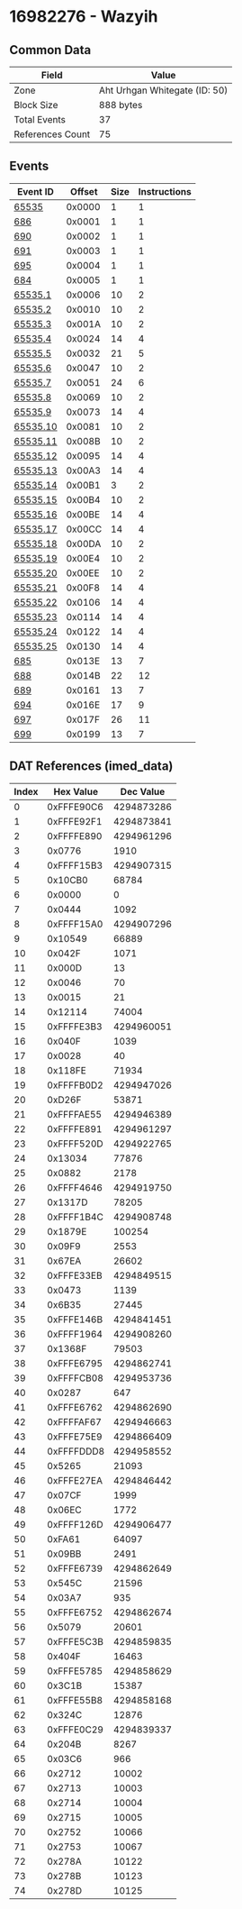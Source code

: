 # 16982276 - Wazyih

## Common Data

| Field            | Value                         |
|------------------|-------------------------------|
| Zone             | Aht Urhgan Whitegate (ID: 50) |
| Block Size       | 888 bytes                     |
| Total Events     | 37                            |
| References Count | 75                            |

## Events

| Event ID                  | Offset   |   Size |   Instructions |
|---------------------------|----------|--------|----------------|
| [65535](./65535.md)       | 0x0000   |      1 |              1 |
| [686](./686.md)           | 0x0001   |      1 |              1 |
| [690](./690.md)           | 0x0002   |      1 |              1 |
| [691](./691.md)           | 0x0003   |      1 |              1 |
| [695](./695.md)           | 0x0004   |      1 |              1 |
| [684](./684.md)           | 0x0005   |      1 |              1 |
| [65535.1](./65535.1.md)   | 0x0006   |     10 |              2 |
| [65535.2](./65535.2.md)   | 0x0010   |     10 |              2 |
| [65535.3](./65535.3.md)   | 0x001A   |     10 |              2 |
| [65535.4](./65535.4.md)   | 0x0024   |     14 |              4 |
| [65535.5](./65535.5.md)   | 0x0032   |     21 |              5 |
| [65535.6](./65535.6.md)   | 0x0047   |     10 |              2 |
| [65535.7](./65535.7.md)   | 0x0051   |     24 |              6 |
| [65535.8](./65535.8.md)   | 0x0069   |     10 |              2 |
| [65535.9](./65535.9.md)   | 0x0073   |     14 |              4 |
| [65535.10](./65535.10.md) | 0x0081   |     10 |              2 |
| [65535.11](./65535.11.md) | 0x008B   |     10 |              2 |
| [65535.12](./65535.12.md) | 0x0095   |     14 |              4 |
| [65535.13](./65535.13.md) | 0x00A3   |     14 |              4 |
| [65535.14](./65535.14.md) | 0x00B1   |      3 |              2 |
| [65535.15](./65535.15.md) | 0x00B4   |     10 |              2 |
| [65535.16](./65535.16.md) | 0x00BE   |     14 |              4 |
| [65535.17](./65535.17.md) | 0x00CC   |     14 |              4 |
| [65535.18](./65535.18.md) | 0x00DA   |     10 |              2 |
| [65535.19](./65535.19.md) | 0x00E4   |     10 |              2 |
| [65535.20](./65535.20.md) | 0x00EE   |     10 |              2 |
| [65535.21](./65535.21.md) | 0x00F8   |     14 |              4 |
| [65535.22](./65535.22.md) | 0x0106   |     14 |              4 |
| [65535.23](./65535.23.md) | 0x0114   |     14 |              4 |
| [65535.24](./65535.24.md) | 0x0122   |     14 |              4 |
| [65535.25](./65535.25.md) | 0x0130   |     14 |              4 |
| [685](./685.md)           | 0x013E   |     13 |              7 |
| [688](./688.md)           | 0x014B   |     22 |             12 |
| [689](./689.md)           | 0x0161   |     13 |              7 |
| [694](./694.md)           | 0x016E   |     17 |              9 |
| [697](./697.md)           | 0x017F   |     26 |             11 |
| [699](./699.md)           | 0x0199   |     13 |              7 |

## DAT References (imed_data)

|   Index | Hex Value   |   Dec Value |
|---------|-------------|-------------|
|       0 | 0xFFFE90C6  |  4294873286 |
|       1 | 0xFFFE92F1  |  4294873841 |
|       2 | 0xFFFFE890  |  4294961296 |
|       3 | 0x0776      |        1910 |
|       4 | 0xFFFF15B3  |  4294907315 |
|       5 | 0x10CB0     |       68784 |
|       6 | 0x0000      |           0 |
|       7 | 0x0444      |        1092 |
|       8 | 0xFFFF15A0  |  4294907296 |
|       9 | 0x10549     |       66889 |
|      10 | 0x042F      |        1071 |
|      11 | 0x000D      |          13 |
|      12 | 0x0046      |          70 |
|      13 | 0x0015      |          21 |
|      14 | 0x12114     |       74004 |
|      15 | 0xFFFFE3B3  |  4294960051 |
|      16 | 0x040F      |        1039 |
|      17 | 0x0028      |          40 |
|      18 | 0x118FE     |       71934 |
|      19 | 0xFFFFB0D2  |  4294947026 |
|      20 | 0xD26F      |       53871 |
|      21 | 0xFFFFAE55  |  4294946389 |
|      22 | 0xFFFFE891  |  4294961297 |
|      23 | 0xFFFF520D  |  4294922765 |
|      24 | 0x13034     |       77876 |
|      25 | 0x0882      |        2178 |
|      26 | 0xFFFF4646  |  4294919750 |
|      27 | 0x1317D     |       78205 |
|      28 | 0xFFFF1B4C  |  4294908748 |
|      29 | 0x1879E     |      100254 |
|      30 | 0x09F9      |        2553 |
|      31 | 0x67EA      |       26602 |
|      32 | 0xFFFE33EB  |  4294849515 |
|      33 | 0x0473      |        1139 |
|      34 | 0x6B35      |       27445 |
|      35 | 0xFFFE146B  |  4294841451 |
|      36 | 0xFFFF1964  |  4294908260 |
|      37 | 0x1368F     |       79503 |
|      38 | 0xFFFE6795  |  4294862741 |
|      39 | 0xFFFFCB08  |  4294953736 |
|      40 | 0x0287      |         647 |
|      41 | 0xFFFE6762  |  4294862690 |
|      42 | 0xFFFFAF67  |  4294946663 |
|      43 | 0xFFFE75E9  |  4294866409 |
|      44 | 0xFFFFDDD8  |  4294958552 |
|      45 | 0x5265      |       21093 |
|      46 | 0xFFFE27EA  |  4294846442 |
|      47 | 0x07CF      |        1999 |
|      48 | 0x06EC      |        1772 |
|      49 | 0xFFFF126D  |  4294906477 |
|      50 | 0xFA61      |       64097 |
|      51 | 0x09BB      |        2491 |
|      52 | 0xFFFE6739  |  4294862649 |
|      53 | 0x545C      |       21596 |
|      54 | 0x03A7      |         935 |
|      55 | 0xFFFE6752  |  4294862674 |
|      56 | 0x5079      |       20601 |
|      57 | 0xFFFE5C3B  |  4294859835 |
|      58 | 0x404F      |       16463 |
|      59 | 0xFFFE5785  |  4294858629 |
|      60 | 0x3C1B      |       15387 |
|      61 | 0xFFFE55B8  |  4294858168 |
|      62 | 0x324C      |       12876 |
|      63 | 0xFFFE0C29  |  4294839337 |
|      64 | 0x204B      |        8267 |
|      65 | 0x03C6      |         966 |
|      66 | 0x2712      |       10002 |
|      67 | 0x2713      |       10003 |
|      68 | 0x2714      |       10004 |
|      69 | 0x2715      |       10005 |
|      70 | 0x2752      |       10066 |
|      71 | 0x2753      |       10067 |
|      72 | 0x278A      |       10122 |
|      73 | 0x278B      |       10123 |
|      74 | 0x278D      |       10125 |
